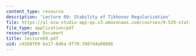 ```yaml
---
content_type: resource
description: 'Lecture 09: Stability of Tikhonov Regularization'
file: https://ol-ocw-studio-app-qa.s3.amazonaws.com/courses/9-520-statistical-learning-theory-and-applications-spring-2003/cd268f69ba17846a9f703987d4a00866_lecture09.pdf
file_type: application/pdf
resourcetype: Document
title: lecture09.pdf
uid: cd268f69-ba17-846a-9f70-3987d4a00866
---
```

